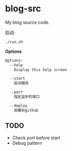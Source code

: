 # blog-src

My blog source code.

启动:
```bash
./run.sh
```

**Options**
```bash
Options:
  --help
    Display this help screen

  --start
    启动服务

  --port
    指定监听的端口

  --deploy
    部署到github
```

## TODO
- Check port before start
- Debug pattern
